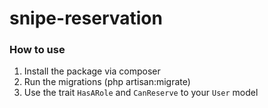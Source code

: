 # snipe-reservation
### How to use
1. Install the package via composer
2. Run the migrations (php artisan:migrate)
3. Use the trait `HasARole` and `CanReserve` to your `User` model

